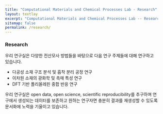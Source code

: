 ```yaml
---
title: "Computational Materials and Chemical Processes Lab - Research"
layout: textlay
excerpt: "Computational Materials and Chemical Processes Lab -- Research"
sitemap: false
permalink: /research/
---
```

### Research

우리 연구실은 다양한 전산모사 방법들을 바탕으로 다음 연구 주제들에 대해 연구하고 있습니다.

- 다공성 소재 구조 분석 및 흡착 분리 공정 연구
- 이차원 소재의 광화학 및 촉매 특성 연구
- DFT 기반 폴리올레핀 중합 반응 연구

우리 연구실은 open data, open science, scientific reproducibility를 추구하며 연구에서 생성되는 데이터를 보존하고 원하는 연구자면 충분히 결과를 재생성할 수 있도록 문서화에 노력을 기울이고 있습니다.
